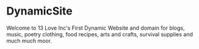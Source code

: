 # DynamicSite
Welcome to 13 Love Inc's First Dynamic Website and domain for blogs, music, poetry clothing, food recipes, arts and crafts, survival supplies and much much moor.

